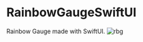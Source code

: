 # RainbowGaugeSwiftUI
Rainbow Gauge made with SwiftUI.
![rbg](https://user-images.githubusercontent.com/70090469/154295897-6d859b73-9c3e-40ca-ba2f-cfed86ee2d1e.png)
